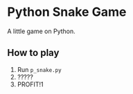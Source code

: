 # Python Snake Game
A little game on Python.

How to play
---
1. Run ``p_snake.py``
2. ?????
3. PROFIT!1
